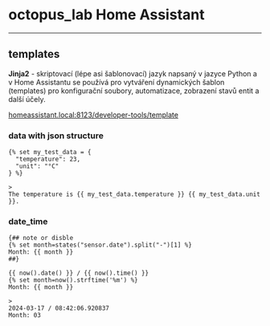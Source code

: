 # octopus_lab Home Assistant

---

## templates

**Jinja2** - skriptovací (lépe asi šablonovací) jazyk napsaný v jazyce Python a v Home Assistantu se používá pro vytváření dynamických šablon (templates) pro konfigurační soubory, automatizace, zobrazení stavů entit a další účely.

[homeassistant.local:8123/developer-tools/template](http://homeassistant.local:8123/developer-tools/template)

### data with json structure

```jinja2
{% set my_test_data = {
  "temperature": 23,
  "unit": "°C"
} %}

>
The temperature is {{ my_test_data.temperature }} {{ my_test_data.unit }}.
```


### date_time

```jinja2
{## note or disble
{% set month=states("sensor.date").split("-")[1] %}
Month: {{ month }}
##}

{{ now().date() }} / {{ now().time() }}
{% set month=now().strftime('%m') %}
Month: {{ month }}

>
2024-03-17 / 08:42:06.920837
Month: 03
```
